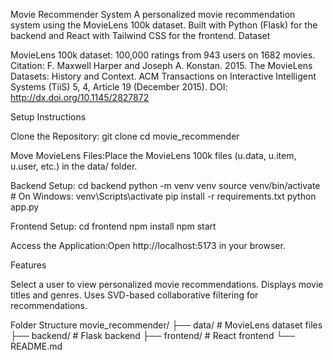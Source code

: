 Movie Recommender System
A personalized movie recommendation system using the MovieLens 100k dataset. Built with Python (Flask) for the backend and React with Tailwind CSS for the frontend.
Dataset

MovieLens 100k dataset: 100,000 ratings from 943 users on 1682 movies.
Citation: F. Maxwell Harper and Joseph A. Konstan. 2015. The MovieLens Datasets: History and Context. ACM Transactions on Interactive Intelligent Systems (TiiS) 5, 4, Article 19 (December 2015). DOI: http://dx.doi.org/10.1145/2827872

Setup Instructions

Clone the Repository:
git clone <your-repo-url>
cd movie_recommender


Move MovieLens Files:Place the MovieLens 100k files (u.data, u.item, u.user, etc.) in the data/ folder.

Backend Setup:
cd backend
python -m venv venv
source venv/bin/activate  # On Windows: venv\Scripts\activate
pip install -r requirements.txt
python app.py


Frontend Setup:
cd frontend
npm install
npm start


Access the Application:Open http://localhost:5173 in your browser.


Features

Select a user to view personalized movie recommendations.
Displays movie titles and genres.
Uses SVD-based collaborative filtering for recommendations.

Folder Structure
movie_recommender/
├── data/                # MovieLens dataset files
├── backend/             # Flask backend
├── frontend/            # React frontend
└── README.md

